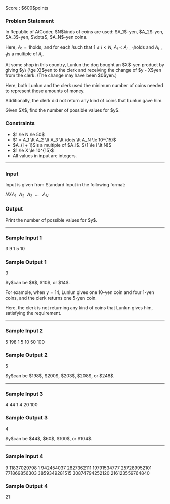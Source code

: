 
<div>

<span>

<span>

<p>
Score : $600$points
</p>

<div>

<section>

### **Problem Statement**

<p>
In Republic of AtCoder, $N$kinds of coins are used: $A_1$-yen, $A_2$-yen, $A_3$-yen, $\dots$, $A_N$-yen coins.

Here, $A_1 = 1$holds, and for each $i$such that $1 \le i \lt N$, $A_i \lt A_{i + 1}$holds and $A_{i + 1}$is a multiple of $A_i$.  
</p>

<p>
At some shop in this country, Lunlun the dog bought an $X$-yen product by giving $y\ (\ge X)$yen to the clerk and receiving the change of $y - X$yen from the clerk. (The change may have been $0$yen.)

Here, both Lunlun and the clerk used the minimum number of coins needed to represent those amounts of money.

Additionally, the clerk did not return any kind of coins that Lunlun gave him.  
</p>

<p>
Given $X$, find the number of possible values for $y$.
</p>

</section>

</div>

<div>

<section>

### **Constraints**

<ul>

<li>
$1 \le N \le 50$
</li>

<li>
$1 = A_1 \lt A_2 \lt A_3 \lt \dots \lt A_N \le 10^{15}$
</li>

<li>
$A_{i + 1}$is a multiple of $A_i$. $(1 \le i \lt N)$
</li>

<li>
$1 \le X \le 10^{15}$
</li>

<li>
All values in input are integers.
</li>

</ul>

</section>

</div>

---

<div>

<div>

<section>

### **Input**

<p>
Input is given from Standard Input in the following format:
</p>

<div>

$N$$X$$A_1 \hspace{7pt} A_2 \hspace{7pt} A_3 \hspace{5pt} \dots\ \hspace{5pt} A_N$
</div>

</section>

</div>

<div>

<section>

### **Output**

<p>
Print the number of possible values for $y$.
</p>

</section>

</div>

</div>

---

<div>

<section>

### **Sample Input 1**

<div>

3 9
1 5 10

</div>

</section>

</div>

<div>

<section>

### **Sample Output 1**

<div>

3

</div>

<p>
$y$can be $9$, $10$, or $14$.

For example, when $y = 14$, Lunlun gives one $10$-yen coin and four $1$-yen coins, and the clerk returns one $5$-yen coin.

Here, the clerk is not returning any kind of coins that Lunlun gives him, satisfying the requirement.  
</p>

</section>

</div>

---

<div>

<section>

### **Sample Input 2**

<div>

5 198
1 5 10 50 100

</div>

</section>

</div>

<div>

<section>

### **Sample Output 2**

<div>

5

</div>

<p>
$y$can be $198$, $200$, $203$, $208$, or $248$.  
</p>

</section>

</div>

---

<div>

<section>

### **Sample Input 3**

<div>

4 44
1 4 20 100

</div>

</section>

</div>

<div>

<section>

### **Sample Output 3**

<div>

4

</div>

<p>
$y$can be $44$, $60$, $100$, or $104$.  
</p>

</section>

</div>

---

<div>

<section>

### **Sample Input 4**

<div>

9 11837029798
1 942454037 2827362111 19791534777 257289952101 771869856303 3859349281515 30874794252120 216123559764840

</div>

</section>

</div>

<div>

<section>

### **Sample Output 4**

<div>

21

</div>

</section>

</div>

</span>

</span>

</div>

